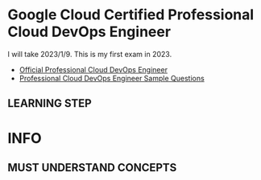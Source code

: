 # Google Cloud Certified Professional Cloud DevOps Engineer
I will take 2023/1/9. This is my first exam in 2023.

- [Official Professional Cloud DevOps Engineer](https://cloud.google.com/certification/cloud-devops-engineer)
- [Professional Cloud DevOps Engineer Sample Questions](https://docs.google.com/forms/d/e/1FAIpQLSdpk564uiDvdnqqyPoVjgpBp0TEtgScSFuDV7YQvRSumwUyoQ/viewform)

## LEARNING STEP

# INFO

## MUST UNDERSTAND CONCEPTS

